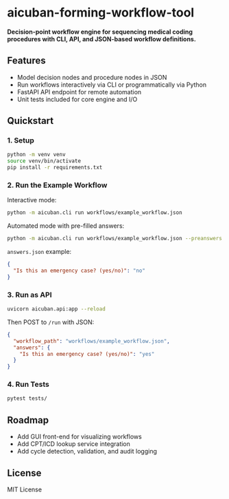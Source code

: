 # aicuban-forming-workflow-tool

**Decision-point workflow engine for sequencing medical coding
procedures with CLI, API, and JSON-based workflow definitions.**

## Features

-   Model decision nodes and procedure nodes in JSON
-   Run workflows interactively via CLI or programmatically via Python
-   FastAPI API endpoint for remote automation
-   Unit tests included for core engine and I/O

## Quickstart

### 1. Setup

``` bash
python -m venv venv
source venv/bin/activate
pip install -r requirements.txt
```

### 2. Run the Example Workflow

Interactive mode:

``` bash
python -m aicuban.cli run workflows/example_workflow.json
```

Automated mode with pre-filled answers:

``` bash
python -m aicuban.cli run workflows/example_workflow.json --preanswers answers.json
```

`answers.json` example:

``` json
{
  "Is this an emergency case? (yes/no)": "no"
}
```

### 3. Run as API

``` bash
uvicorn aicuban.api:app --reload
```

Then POST to `/run` with JSON:

``` json
{
  "workflow_path": "workflows/example_workflow.json",
  "answers": {
    "Is this an emergency case? (yes/no)": "yes"
  }
}
```

### 4. Run Tests

``` bash
pytest tests/
```

## Roadmap

-   Add GUI front-end for visualizing workflows
-   Add CPT/ICD lookup service integration
-   Add cycle detection, validation, and audit logging

## License

MIT License
